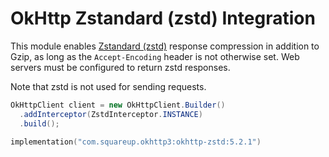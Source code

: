 OkHttp Zstandard (zstd) Integration
===================================

This module enables [Zstandard (zstd)][1] response compression in addition to Gzip, as long as
the `Accept-Encoding` header is not otherwise set. Web servers must be configured to return zstd
responses.

Note that zstd is not used for sending requests.

```java
OkHttpClient client = new OkHttpClient.Builder()
  .addInterceptor(ZstdInterceptor.INSTANCE)
  .build();
```

```kotlin
implementation("com.squareup.okhttp3:okhttp-zstd:5.2.1")
```

 [1]: https://github.com/facebook/zstd
